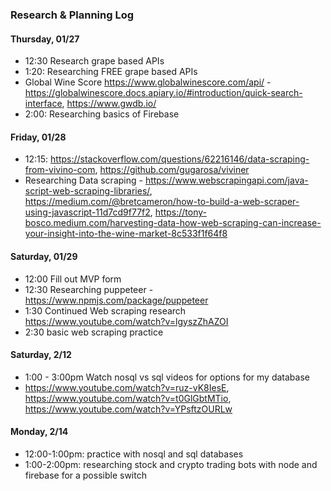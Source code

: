 ### Research & Planning Log
#### Thursday, 01/27
* 12:30 Research grape based APIs
* 1:20: Researching FREE grape based APIs
* Global Wine Score https://www.globalwinescore.com/api/ - https://globalwinescore.docs.apiary.io/#introduction/quick-search-interface, https://www.gwdb.io/
* 2:00: Researching basics of Firebase

#### Friday, 01/28
* 12:15: https://stackoverflow.com/questions/62216146/data-scraping-from-vivino-com, https://github.com/gugarosa/viviner
* Researching Data scraping - https://www.webscrapingapi.com/java-script-web-scraping-libraries/, https://medium.com/@bretcameron/how-to-build-a-web-scraper-using-javascript-11d7cd9f77f2, https://tony-bosco.medium.com/harvesting-data-how-web-scraping-can-increase-your-insight-into-the-wine-market-8c533f1f64f8

#### Saturday, 01/29
* 12:00 Fill out MVP form
* 12:30 Researching puppeteer - https://www.npmjs.com/package/puppeteer
* 1:30 Continued Web scraping research https://www.youtube.com/watch?v=lgyszZhAZOI
* 2:30 basic web scraping practice

#### Saturday, 2/12
* 1:00 - 3:00pm Watch nosql vs sql videos for options for my database 
* https://www.youtube.com/watch?v=ruz-vK8IesE, https://www.youtube.com/watch?v=t0GlGbtMTio,
https://www.youtube.com/watch?v=YPsftzOURLw

#### Monday, 2/14
* 12:00-1:00pm: practice with nosql and sql databases
* 1:00-2:00pm: researching stock and crypto trading bots with node and firebase for a possible switch